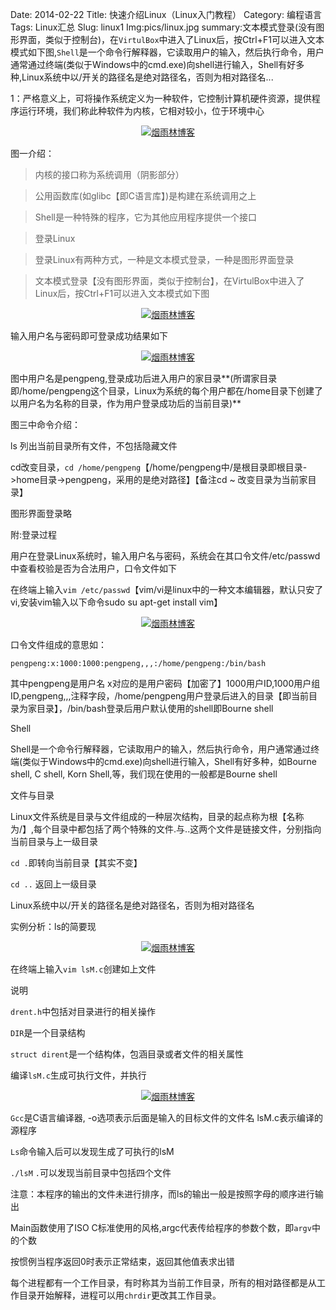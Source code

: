 Date: 2014-02-22
Title: 快速介绍Linux（Linux入门教程）
Category: 编程语言
Tags: Linux汇总
Slug: linux1
Img:pics/linux.jpg
summary:文本模式登录(没有图形界面，类似于控制台)，在`VirtulBox`中进入了Linux后，按Ctrl+F1可以进入文本模式如下图,`Shell`是一个命令行解释器，它读取用户的输入，然后执行命令，用户通常通过终端(类似于Windows中的cmd.exe)向shell进行输入，Shell有好多种,Linux系统中以/开关的路径名是绝对路径名，否则为相对路径名...

1：严格意义上，可将操作系统定义为一种软件，它控制计算机硬件资源，提供程序运行环境，我们称此种软件为内核，它相对较小，位于环境中心

<center>
<a href="http://www.yanyulin.info/pages/2014/02/linux1.html">
<img src="http://www.yanyulin.info/pics/tech/linuxmen1.png" alt="烟雨林博客"/>
</a>
</center>

图一介绍：

>内核的接口称为系统调用（阴影部分）

>公用函数库(如glibc【即C语言库】)是构建在系统调用之上

>Shell是一种特殊的程序，它为其他应用程序提供一个接口

>登录Linux

>登录Linux有两种方式，一种是文本模式登录，一种是图形界面登录

>文本模式登录【没有图形界面，类似于控制台】，在VirtulBox中进入了Linux后，按Ctrl+F1可以进入文本模式如下图

<center>
<a href="http://www.yanyulin.info/pages/2014/02/linux1.html">
<img src="http://www.yanyulin.info/pics/tech/linuxmen2.png" alt="烟雨林博客"/>
</a>
</center>

输入用户名与密码即可登录成功结果如下

<center>
<a href="http://www.yanyulin.info/pages/2014/02/linux1.html">
<img src="http://www.yanyulin.info/pics/tech/linuxmen3.png" alt="烟雨林博客"/>
</a>
</center>

图中用户名是pengpeng,登录成功后进入用户的家目录**(所谓家目录即/home/pengpeng这个目录，Linux为系统的每个用户都在/home目录下创建了以用户名为名称的目录，作为用户登录成功后的当前目录)**

图三中命令介绍：

ls 列出当前目录所有文件，不包括隐藏文件

cd改变目录，`cd /home/pengpeng`【/home/pengpeng中/是根目录即根目录->home目录->pengpeng，采用的是绝对路径】【备注cd ~ 改变目录为当前家目录】

图形界面登录略

附:登录过程

用户在登录Linux系统时，输入用户名与密码，系统会在其口令文件/etc/passwd中查看校验是否为合法用户，口令文件如下

在终端上输入`vim /etc/passwd`【vim/vi是linux中的一种文本编辑器，默认只安了vi,安装vim输入以下命令sudo su apt-get install vim】

<center>
<a href="http://www.yanyulin.info/pages/2014/02/linux1.html">
<img src="http://www.yanyulin.info/pics/tech/linuxmen4.png" alt="烟雨林博客"/>
</a>
</center>

口令文件组成的意思如：

    pengpeng:x:1000:1000:pengpeng,,,:/home/pengpeng:/bin/bash

其中pengpeng是用户名 x对应的是用户密码【加密了】1000用户ID,1000用户组ID,pengpeng,,,注释字段，/home/pengpeng用户登录后进入的目录【即当前目录为家目录】，/bin/bash登录后用户默认使用的shell即Bourne shell

Shell

Shell是一个命令行解释器，它读取用户的输入，然后执行命令，用户通常通过终端(类似于Windows中的cmd.exe)向shell进行输入，Shell有好多种，如Bourne shell, C shell, Korn Shell,等，我们现在使用的一般都是Bourne shell

文件与目录

Linux文件系统是目录与文件组成的一种层次结构，目录的起点称为根【名称为/】,每个目录中都包括了两个特殊的文件.与..这两个文件是链接文件，分别指向当前目录与上一级目录

`cd .`即转向当前目录【其实不变】 

`cd ..` 返回上一级目录

Linux系统中以/开关的路径名是绝对路径名，否则为相对路径名

实例分析：ls的简要现

<center>
<a href="http://www.yanyulin.info/pages/2014/02/linux1.html">
<img src="http://www.yanyulin.info/pics/tech/linuxmen5.png" alt="烟雨林博客"/>
</a>
</center>

在终端上输入`vim lsM.c`创建如上文件

说明

`drent.h`中包括对目录进行的相关操作

`DIR`是一个目录结构

`struct dirent`是一个结构体，包涵目录或者文件的相关属性

编译`lsM.c`生成可执行文件，并执行

<center>
<a href="http://www.yanyulin.info/pages/2014/02/linux1.html">
<img src="http://www.yanyulin.info/pics/tech/linuxmen6.png" alt="烟雨林博客"/>
</a>
</center>

`Gcc`是C语言编译器, -o选项表示后面是输入的目标文件的文件名 lsM.c表示编译的源程序

`Ls`命令输入后可以发现生成了可执行的lsM

`./lsM` `.`可以发现当前目录中包括四个文件

注意：本程序的输出的文件未进行排序，而ls的输出一般是按照字母的顺序进行输出

Main函数使用了ISO C标准使用的风格,argc代表传给程序的参数个数，即`argv`中的个数

按惯例当程序返回0时表示正常结束，返回其他值表求出错

每个进程都有一个工作目录，有时称其为当前工作目录，所有的相对路径都是从工作目录开始解释，进程可以用`chrdir`更改其工作目录。

